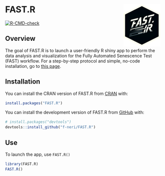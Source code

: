 
<!-- README.md is generated from README.Rmd. Please edit that file -->

# FAST.R <a href="https://f-neri.github.io/FAST.R/"><img src="man/figures/logo.png" align="right" height="138" alt="FAST.R website" /></a>

<!-- badges: start -->

[![R-CMD-check](https://github.com/f-neri/FAST.R/actions/workflows/R-CMD-check.yaml/badge.svg)](https://github.com/f-neri/FAST.R/actions/workflows/R-CMD-check.yaml)
<!-- badges: end -->

## Overview

The goal of FAST.R is to launch a user-friendly R shiny app to perform
the data analysis and visualization for the Fully Automated Senescence
Test (FAST) workflow. For a step-by-step protocol and simple, no-code
installation, go to [this page](https://gerencserlab.github.io/FAST/).

## Installation

You can install the CRAN version of FAST.R from
[CRAN](https://cran.r-project.org/) with:

``` r
install.packages("FAST.R")
```

You can install the development version of FAST.R from
[GitHub](https://github.com/) with:

``` r
# install.packages("devtools")
devtools::install_github("f-neri/FAST.R")
```

## Use

To launch the app, use `FAST.R()`

``` r
library(FAST.R)
FAST.R()
```
